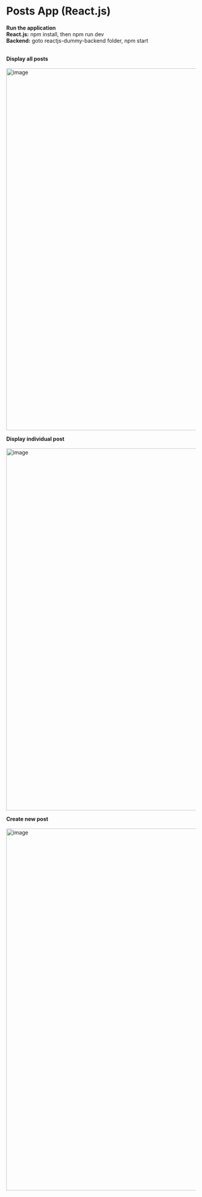 # Posts App (React.js)

<b>Run the application</b> 
<br/>
<b>React.js:</b> npm install, then npm run dev
<br/>
<b>Backend:</b> goto reactjs-dummy-backend folder, npm start
<br/><br/>

<b>Display all posts</b> 
<br/><br/>
<img width="960" alt="image" src="https://github.com/blazerodrigues/PostsApp-Reactjs/assets/96373227/cabcd49a-a570-4361-80b8-cef6aa79a514">
<br/>

<b>Display individual post</b>
<br/><br/>
<img width="960" alt="image" src="https://github.com/blazerodrigues/PostsApp-Reactjs/assets/96373227/efca0eb7-32d1-4b59-bff1-f8f7fb60f0dd">
<br/>

<b>Create new post</b>
<br/><br/>
<img width="960" alt="image" src="https://github.com/blazerodrigues/PostsApp-Reactjs/assets/96373227/749e617c-2ffc-425c-9a5c-fbf39834b554">
<br/>


